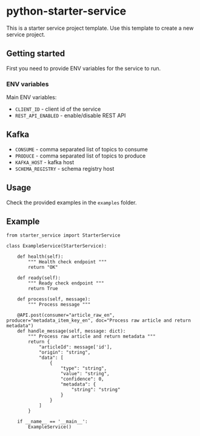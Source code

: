 # python-starter-service

This is a starter service project template.
Use this template to create a new service project.

## Getting started

First you need to provide ENV variables for the service to run.

### ENV variables

Main ENV variables:

- `CLIENT_ID` - client id of the service
- `REST_API_ENABLED` - enable/disable REST API

## Kafka

- `CONSUME` - comma separated list of topics to consume
- `PRODUCE` - comma separated list of topics to produce
- `KAFKA_HOST` - kafka host
- `SCHEMA_REGISTRY` - schema registry host

## Usage

Check the provided examples in the `examples` folder.

## Example

    from starter_service import StarterService
    
    class ExampleService(StarterService):

        def health(self):
            """ Health check endpoint """
            return "OK"

        def ready(self):
            """ Ready check endpoint """    
            return True
    
        def process(self, message):
            """ Process message """

        @API.post(consumer="article_raw_en", producer="metadata_item_key_en", doc="Process raw article and return metadata")
        def handle_message(self, message: dict):
            """ Process raw article and return metadata """
            return {
                "articleId": message['id'],
                "origin": "string",
                "data": [
                    {
                        "type": "string",
                        "value": "string",
                        "confidence": 0,
                        "metadata": {
                            "string": "string"
                        }
                    }
                ]
            }

        if __name__ == '__main__':
            ExampleService()
    


